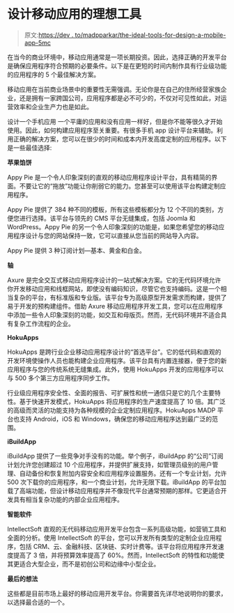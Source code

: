 # 设计移动应用的理想工具

> 原文:[https://dev . to/madpparkar/the-ideal-tools-for-design-a-mobile-app-5mc](https://dev.to/madpparkar/the-ideal-tools-for-designing-a-mobile-app-5mc)

在当今的商业环境中，移动应用通常是一项长期投资。因此，选择正确的开发平台是确保应用程序符合预期的必要条件。以下是在更短的时间内制作具有行业级功能的应用程序的 5 个最佳解决方案。

移动应用在当前商业场景中的重要性无需强调。无论你是在自己的住所经营家族企业，还是拥有一家跨国公司，应用程序都是必不可少的，不仅对可见性如此，对运营效率和企业生产力也是如此。

设计一个手机应用
一个平庸的应用和没有应用一样好，但是你不能等很久才开始使用。因此，如何构建应用程序至关重要。有很多手机 app 设计平台来辅助。利用正确的解决方案，您可以在很少的时间和成本内开发高度定制的应用程序。以下是一些最佳选择:

**苹果馅饼**

Appy Pie 是一个令人印象深刻的直观的移动应用程序设计平台，具有精简的界面。不要让它的“拖放”功能让你削弱它的能力。您甚至可以使用该平台构建定制应用程序。

Appy Pie 提供了 384 种不同的模板，所有这些模板都分为 12 个不同的类别，方便您进行选择。该平台与领先的 CMS 平台无缝集成，包括 Joomla 和 WordPress。Appy Pie 的另一个令人印象深刻的功能是，如果您希望您的移动应用程序设计与您的网站保持一致，它可以直接从您当前的网站导入内容。

Appy Pie 提供 3 种订阅计划—基本、黄金和白金。

**轴**

Axure 是完全交互式移动应用程序设计的一站式解决方案。它的无代码环境允许你开发移动应用和线框网站，即使没有编码知识，尽管它也支持编码。这是一个相当复杂的平台，有标准版和专业版。该平台专为高级原型开发需求而构建，提供了易于开发的预构建组件。借助 Axure 移动应用程序开发工具，您可以在应用程序中添加一些令人印象深刻的功能，如交互和母版页。然而，无代码环境并不适合具有复杂工作流程的企业。

**HokuApps**

HokuApps 是跨行业企业移动应用程序设计的“首选平台”。它的低代码和直观的开发环境使操作人员也能构建企业应用程序。该平台具有内置连接器，便于您的新应用程序与您的传统系统无缝集成。此外，使用 HokuApps 开发的应用程序可以与 500 多个第三方应用程序同步工作。

行业级应用程序安全性、全面的报告、可扩展性和统一通信只是它的几个主要特性。基于快速开发模式，HokuApps 将应用程序的生产速度提高了 10 倍。其广泛的高级而灵活的功能支持为各种规模的企业定制应用程序。HokuApps MADP 平台也支持 Android，iOS 和 Windows，确保您的移动应用程序达到最广泛的范围。

**iBuildApp**

iBuildApp 提供了一些竞争对手没有的功能。举个例子，iBuildApp 的“公司”订阅计划允许您创建超过 10 个应用程序，并提供扩展支持，如管理员级别的用户管理、自动备份和恢复附加内容安全和应用程序设置服务。还有一个专业计划，允许 500 次下载你的应用程序，和一个商业计划，允许无限下载。iBuildApp 的平台加载了高端功能，但设计移动应用程序并不像现代平台通常预期的那样。它更适合开发具有相当复杂功能的内部企业应用程序。

**智能软件**

IntellectSoft 直观的无代码移动应用开发平台包含一系列高级功能，如营销工具和全面的分析。使用 IntellectSoft 的平台，您可以开发所有类型的定制企业应用程序，包括 CRM、云、金融科技、区块链、实时计费等。该平台将应用程序开发速度提高了 3 倍，并将预算效率提高了 60%。然而，IntellectSoft 的特性和功能使其更适合大型企业，而不是初创公司和边缘中小型企业。

**最后的想法**

这些都是目前市场上最好的移动应用开发平台。你需要首先详尽地说明你的要求，以选择最合适的一个。